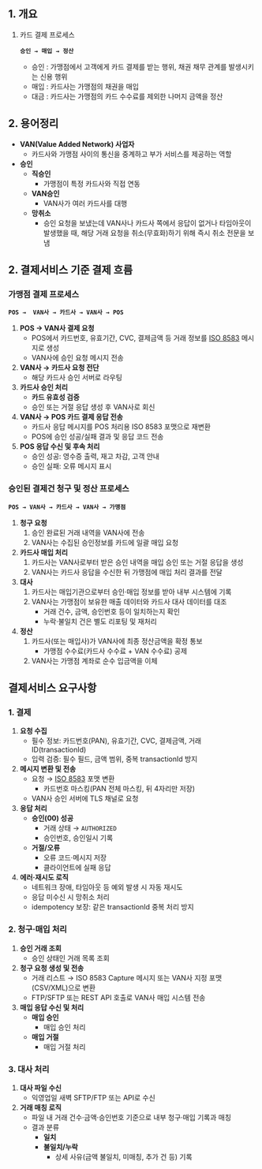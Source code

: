 ## 1. 개요

1. 카드 결제 프로세스
    
    **`승인 → 매입 → 정산`**
    
    - 승인 : 가맹점에서 고객에게 카드 결제를 받는 행위, 채권 채무 관계를 발생시키는 신용 행위
    - 매입 : 카드사는 가맹점의 채권을 매입
    - 대금 : 카드사는 가맹점의 카드 수수료를 제외한 나머지 금액을 정산

## 2. 용어정리

- **VAN(Value Added Network) 사업자**
    - 카드사와 가맹점 사이의 통신을 중계하고 부가 서비스를 제공하는 역할
- **승인**
    - **직승인**
        - 가맹점이 특정 카드사와 직접 연동
    - **VAN승인**
        - VAN사가 여러 카드사를 대행
    - **망취소**
        - 승인 요청을 보냈는데 VAN사나 카드사 쪽에서 응답이 없거나 타임아웃이 발생했을 때, 해당 거래 요청을 취소(무효화)하기 위해 즉시 취소 전문을 보냄

## 2. 결제서비스 기준 결제 흐름

### 가맹점 결제 프로세스

**`POS →  VAN사 → 카드사 → VAN사 → POS`**

1. **POS → VAN사 결제 요청**
    - POS에서 카드번호, 유효기간, CVC, 결제금액 등 거래 정보를 [ISO 8583](https://ko.wikipedia.org/wiki/ISO_8583) 메시지로 생성
    - VAN사에 승인 요청 메시지 전송
2. **VAN사 → 카드사 요청 전단**
    - 해당 카드사 승인 서버로 라우팅
3. **카드사 승인 처리**
    - **카드 유효성 검증**
    - 승인 또는 거절 응답 생성 후 VAN사로 회신
4. **VAN사 → POS 카드 결제 응답 전송**
    - 카드사 응답 메시지를 POS 처리용 ISO 8583 포맷으로 재변환
    - POS에 승인 성공/실패 결과 및 응답 코드 전송
5. **POS 응답 수신 및 후속 처리**
    - 승인 성공: 영수증 출력, 재고 차감, 고객 안내
    - 승인 실패: 오류 메시지 표시

### 승인된 결제건 청구 및 정산 프로세스

**`POS → VAN사 → 카드사 → VAN사 → 가맹점`**

1. **청구 요청**
    1. 승인 완료된 거래 내역을 VAN사에 전송
    2. VAN사는 수집된 승인정보를 카드에 일괄 매입 요청
2. **카드사 매입 처리**
    1. 카드사는 VAN사로부터 받은 승인 내역을 매입 승인 또는 거절 응답을 생성
    2. VAN사는 카드사 응답을 수신한 뒤 가맹점에 매입 처리 결과를 전달
3. **대사**
    1. 카드사는 매입기관으로부터 승인·매입 정보를 받아 내부 시스템에 기록
    2. VAN사는 가맹점이 보유한 매출 데이터와 카드사 대사 데이터를 대조
        - 거래 건수, 금액, 승인번호 등이 일치하는지 확인
        - 누락·불일치 건은 별도 리포팅 및 재처리
4. **정산**
    1. 카드사(또는 매입사)가 VAN사에 최종 정산금액을 확정 통보
        - 가맹점 수수료(카드사 수수료 + VAN 수수료) 공제
    2. VAN사는 가맹점 계좌로 순수 입금액을 이체

## 결제서비스 요구사항

### 1. 결제

1. **요청 수집**
    - 필수 정보: 카드번호(PAN), 유효기간, CVC, 결제금액, 거래 ID(transactionId)
    - 입력 검증: 필수 필드, 금액 범위, 중복 transactionId 방지
2. **메시지 변환 및 전송**
    - 요청 → [ISO 8583](https://ko.wikipedia.org/wiki/ISO_8583) 포맷 변환
        - 카드번호 마스킹(PAN 전체 마스킹, 뒤 4자리만 저장)
    - VAN사 승인 서버에 TLS 채널로 요청
3. **응답 처리**
    - **승인(00) 성공**
        - 거래 상태 → `AUTHORIZED`
        - 승인번호, 승인일시 기록
    - **거절/오류**
        - 오류 코드·메시지 저장
        - 클라이언트에 실패 응답
4. **에러·재시도 로직**
    - 네트워크 장애, 타임아웃 등 예외 발생 시 자동 재시도
    - 응답 미수신 시 망취소 처리
    - idempotency 보장: 같은 transactionId 중복 처리 방지

### 2. 청구·매입 처리

1. **승인 거래 조회**
    - 승인 상태인 거래 목록 조회
2. **청구 요청 생성 및 전송**
    - 거래 리스트 → ISO 8583 Capture 메시지 또는 VAN사 지정 포맷(CSV/XML)으로 변환
    - FTP/SFTP 또는 REST API 호출로 VAN사 매입 시스템 전송
3. **매입 응답 수신 및 처리**
    - **매입 승인**
        - 매입 승인 처리
    - **매입 거절**
        - 매입 거절 처리

### 3. 대사 처리

1. **대사 파일 수신**
    - 익영업일 새벽 SFTP/FTP 또는 API로 수신
2. **거래 매칭 로직**
    - 파일 내 거래 건수·금액·승인번호 기준으로 내부 청구·매입 기록과 매칭
    - 결과 분류
        - **일치**
        - **불일치/누락**
            - 상세 사유(금액 불일치, 미매칭, 추가 건 등) 기록
